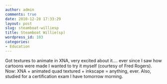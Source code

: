 ```yaml
---
author: admin
comments: true
date: 2010-12-28 17:33:29
layout: post
slug: steamboat-williesp
title: Steamboat Willie(sp)
wordpress_id: 103
categories:
- Education
---
```


Got textures to animate in XNA, very excited about it…. ever since I saw how cartoons were made I wanted to try it myself (courtesy of Fred Rogers). Now: XNA  + animated quad textured + inkscape = anything, ever. Also, studied for a certification exam I have tomorrow morning.
